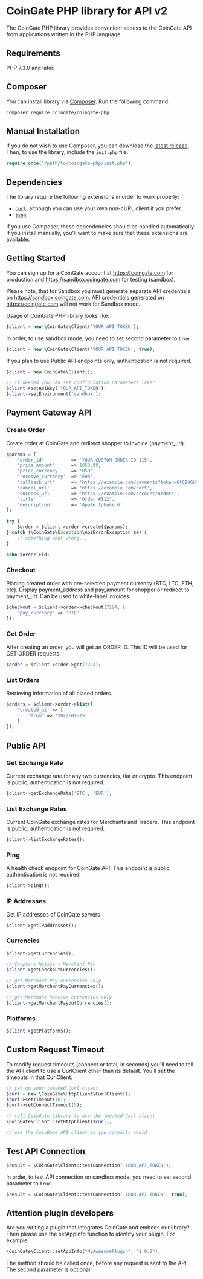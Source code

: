 # CoinGate PHP library for API v2

The CoinGate PHP library provides convenient access to the CoinGate API from applications written in the PHP language.

## Requirements

PHP 7.3.0 and later.

## Composer

You can install library via [Composer](http://getcomposer.org/). Run the following command:

```bash
composer require coingate/coingate-php
```

## Manual Installation

If you do not wish to use Composer, you can download the [latest release](https://github.com/coingate/coingate-php/releases). Then, to use the library, include the `init.php` file.

```php
require_once('/path/to/coingate-php/init.php');
```

## Dependencies

The library require the following extensions in order to work properly:

-   [`curl`](https://secure.php.net/manual/en/book.curl.php), although you can use your own non-cURL client if you prefer
-   [`json`](https://secure.php.net/manual/en/book.json.php)

If you use Composer, these dependencies should be handled automatically. If you install manually, you'll want to make sure that these extensions are available.

## Getting Started

You can sign up for a CoinGate account at <https://coingate.com> for production and <https://sandbox.coingate.com> for testing (sandbox).

Please note, that for Sandbox you must generate separate API credentials on <https://sandbox.coingate.com>. API credentials generated on <https://coingate.com> will not work for Sandbox mode.

Usage of CoinGate PHP library looks like:

```php
$client = new \CoinGate\Client('YOUR_API_TOKEN');
```

In order, to use sandbox mode, you need to set second parameter to `true`.

```php
$client = new \CoinGate\Client('YOUR_API_TOKEN', true);
```

If you plan to use Public API endpoints only, authentication is not required.

```php
$client = new CoinGate\Client();

// if needed you can set configuration parameters later
$client->setApiKey('YOUR_API_TOKEN');
$client->setEnvironment('sandbox');
```

## Payment Gateway API

### Create Order

Create order at CoinGate and redirect shopper to invoice (payment_url).

```php
$params = [
    'order_id'          => 'YOUR-CUSTOM-ORDER-ID-115',
    'price_amount'      => 1050.99,
    'price_currency'    => 'USD',
    'receive_currency'  => 'EUR',
    'callback_url'      => 'https://example.com/payments?token=6tCENGUYI62ojkuzDPX7Jg',
    'cancel_url'        => 'https://example.com/cart',
    'success_url'       => 'https://example.com/account/orders',
    'title'             => 'Order #112',
    'description'       => 'Apple Iphone 6'
];

try {
    $order = $client->order->create($params);
} catch (\CoinGate\Exception\ApiErrorException $e) {
    // something went wrong...
}

echo $order->id;
```

### Checkout

Placing created order with pre-selected payment currency (BTC, LTC, ETH, etc). Display payment_address and pay_amount for shopper or redirect to payment_url. Can be used to white-label invoices.

```php
$checkout = $client->order->checkout(7294, [
    'pay_currency' => 'BTC'
]);
```

### Get Order

After creating an order, you will get an ORDER ID. This ID will be used for GET ORDER requests.

```php
$order = $client->order->get(7294);
```

### List Orders

Retrieving information of all placed orders.

```php
$orders = $client->order->list([
    'created_at' => [
        'from' => '2022-01-25'
    ]
]);
```

## Public API

### Get Exchange Rate

Current exchange rate for any two currencies, fiat or crypto. This endpoint is public, authentication is not required.

```php
$client->getExchangeRate('BTC', 'EUR');
```

### List Exchange Rates

Current CoinGate exchange rates for Merchants and Traders. This endpoint is public, authentication is not required.

```php
$client->listExchangeRates();
```

### Ping

A health check endpoint for CoinGate API. This endpoint is public, authentication is not required.

```php
$client->ping();
```

### IP Addresses

Get IP addresses of CoinGate servers

```php
$client->getIPAddresses();
```

### Currencies

```php
$client->getCurrencies();

// Crypto + Native + Merchant Pay 
$client->getCheckoutCurrencies();

// get Merchant Pay currencies only
$client->getMerchantPayCurrencies();

// get Merchant Receive currencies only
$client->getMerchantPayoutCurrencies();
```

### Platforms

```php
$client->getPlatforms();
```

## Custom Request Timeout

To modify request timeouts (connect or total, in seconds) you'll need to tell the API client to use a CurlClient other than its default. You'll set the timeouts in that CurlClient.

```php
// set up your tweaked Curl client
$curl = new \CoinGate\HttpClient\CurlClient();
$curl->setTimeout(10);
$curl->setConnectTimeout(5);

// tell CoinGate Library to use the tweaked Curl client
\CoinGate\Client::setHttpClient($curl);

// use the CoinBase API client as you normally would
```

## Test API Connection

```php
$result = \CoinGate\Client::testConnection('YOUR_API_TOKEN');
```

In order, to test API connection on sandbox mode, you need to set second parameter to `true`.

```php
$result = \CoinGate\Client::testConnection('YOUR_API_TOKEN', true);
```

## Attention plugin developers

Are you writing a plugin that integrates CoinGate and embeds our library? Then please use the setAppInfo function to identify your plugin. For example:

```php
\CoinGate\Client::setAppInfo("MyAwesomePlugin", "1.0.0");
```

The method should be called once, before any request is sent to the API. The second parameter is optional.